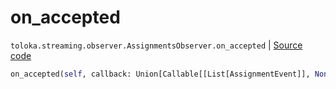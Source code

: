# on_accepted
`toloka.streaming.observer.AssignmentsObserver.on_accepted` | [Source code](https://github.com/Toloka/toloka-kit/blob/v1.1.3/src/streaming/observer.py#L389)

```python
on_accepted(self, callback: Union[Callable[[List[AssignmentEvent]], None], Callable[[List[AssignmentEvent]], Awaitable[None]]])
```

